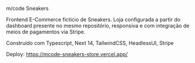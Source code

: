 m/code Sneakers

Frontend E-Commerce fictício de Sneakers. Loja configurada a partir do dashboard presente no mesmo repositório, responsiva e com integração de meios de pagamentos via Stripe.

Construído com Typescript, Next 14, TailwindCSS, HeadlessUI, Stripe

Deploy: https://mcode-sneakers-store.vercel.app/

